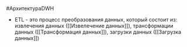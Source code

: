 #АрхитектураDWH 

* ETL - это процесс преобразования данных, который состоит из: 
извлечения данных ([[Извелечение данных]]), 
трансформации данных ([[Трансформация данных]]), 
загрузки данных ([[Загрузка данных]])